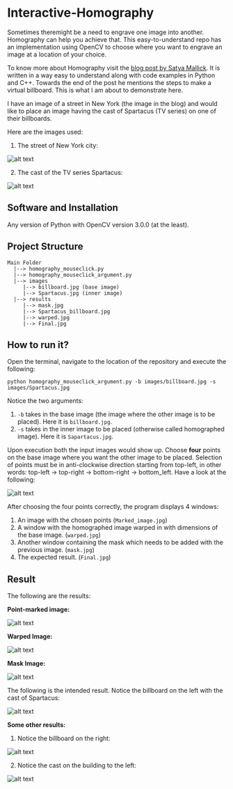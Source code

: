 # Interactive-Homography
Sometimes theremight be a need to engrave one image into another. Homography can help you achieve that. This easy-to-understand repo has an implementation using OpenCV to choose where you want to engrave an image at a location of your choice.

To know more about Homography visit the [blog post by Satya Mallick](https://www.learnopencv.com/homography-examples-using-opencv-python-c/). It is written in a way easy to understand along with code examples in Python and C++. Towards the end of the post he mentions the steps to make a virtual billboard. This is what I am about to demonstrate here. 

I have an image of a street in New York (the image in the blog) and would like to place an image having the cast of Spartacus (TV series) on one of their billboards.

Here are the images used:

1. The street of New York city:

![alt text](https://github.com/JeruLuke/Interactive-Homography/blob/master/images/billboard.jpg)

2. The cast of the TV series Spartacus:

![alt text](https://github.com/JeruLuke/Interactive-Homography/blob/master/images/Spartacus.jpg)

## Software and Installation

Any version of Python with OpenCV version 3.0.0 (at the least).

## Project Structure

```
Main Folder
  |--> homography_mouseclick.py
  |--> homography_mouseclick_argument.py
  |--> images
     |--> billboard.jpg (base image)
     |--> Spartacus.jpg (inner image)
  |--> results
     |--> mask.jpg
     |--> Spartacus_billboard.jpg
     |--> warped.jpg
     |--> Final.jpg
```

## How to run it?

Open the terminal, navigate to the location of the repository and execute the following:

`python homography_mouseclick_argument.py -b images/billboard.jpg -s images/Spartacus.jpg`

Notice the two arguments:

1. `-b` takes in the base image (the image where the other image is to be placed). Here it is `billboard.jpg`.
2. `-s` takes in the inner image to be placed (otherwise called homographed image). Here it is `Sapartacus.jpg`.

Upon execution both the input images would show up. Choose **four** points on the base image where you want the other image to be placed. Selection of points must be in anti-clockwise direction starting from top-left, in other words: top-left -> top-right -> bottom-right -> bottom_left. Have a look at the following:

![alt text](https://github.com/JeruLuke/Interactive-Homography/blob/master/point_ordering.JPG)

After choosing the four points correctly, the program displays 4 windows:
1. An image with the chosen points (`Marked_image.jpg`)
2. A window with the homographed image warped in with dimensions of the base image. (`warped.jpg`)
3. Another window containing the mask which needs to be added with the previous image. (`mask.jpg`)
4. The expected result. (`Final.jpg`)

## Result

The following are the results:

**Point-marked image:**

![alt text](https://github.com/JeruLuke/Interactive-Homography/blob/master/results/Marked_image.jpg)

**Warped Image:**

![alt text](https://github.com/JeruLuke/Interactive-Homography/blob/master/results/warped.jpg)

**Mask Image:**

![alt text](https://github.com/JeruLuke/Interactive-Homography/blob/master/results/mask.jpg)

The following is the intended result. Notice the billboard on the left with the cast of Spartacus:

![alt text](https://github.com/JeruLuke/Interactive-Homography/blob/master/Spartacus_billboard.jpg)

**Some other results:**

1. Notice the billboard on the right:

![alt text](https://github.com/JeruLuke/Interactive-Homography/blob/master/Spartacus_billboard_2.jpg)

2. Notice the cast on the building to the left:

![alt text](https://github.com/JeruLuke/Interactive-Homography/blob/master/Spartacus_billboard_3.jpg)
